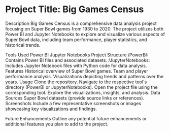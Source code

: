 #  Project Title: Big Games Census
Description
Big Games Census is a comprehensive data analysis project focusing on Super Bowl games from 1930 to 2020. The project utilizes both Power BI and Jupyter Notebooks to explore and visualize various aspects of Super Bowl data, including team performance, player statistics, and historical trends.

Tools Used
Power BI
Jupyter Notebooks
Project Structure
/PowerBI: Contains Power BI files and associated datasets.
/JupyterNotebooks: Includes Jupyter Notebook files with Python code for data analysis.
Features
Historical overview of Super Bowl games.
Team and player performance analysis.
Visualizations depicting trends and patterns over the years.
Usage
Clone the repository.
Navigate to the respective tool's directory (PowerBI or JupyterNotebooks).
Open the project file using the corresponding tool.
Explore the visualizations, insights, and analysis.
Data Sources
Super Bowl datasets (provide source links or references).
Screenshots
Include a few representative screenshots or images showcasing key visualizations and findings.

Future Enhancements
Outline any potential future enhancements or additional features you plan to add to the project.
